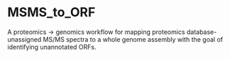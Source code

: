 # MSMS_to_ORF
A proteomics -> genomics workflow for mapping proteomics database-unassigned MS/MS spectra to a whole genome assembly with the goal of identifying unannotated ORFs.
